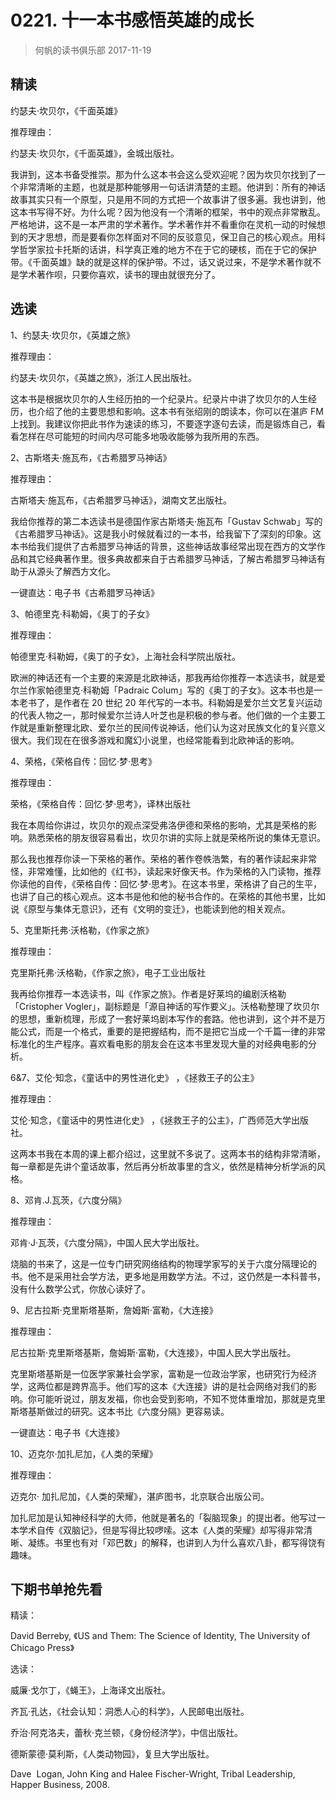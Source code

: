 # 0221. 十一本书感悟英雄的成长
> 何帆的读书俱乐部
2017-11-19

## 精读
约瑟夫·坎贝尔，《千面英雄》

推荐理由：

约瑟夫·坎贝尔，《千面英雄》，金城出版社。

我讲到，这本书备受推崇。那为什么这本书会这么受欢迎呢？因为坎贝尔找到了一个非常清晰的主题，也就是那种能够用一句话讲清楚的主题。他讲到：所有的神话故事其实只有一个原型，只是用不同的方式把一个故事讲了很多遍。我也讲到，他这本书写得不好。为什么呢？因为他没有一个清晰的框架，书中的观点非常散乱。严格地讲，这不是一本严肃的学术著作。学术著作并不看重你在灵机一动的时候想到的天才思想，而是要看你怎样面对不同的反驳意见，保卫自己的核心观点。用科学哲学家拉卡托斯的话讲，科学真正难的地方不在于它的硬核，而在于它的保护带。《千面英雄》缺的就是这样的保护带。不过，话又说过来，不是学术著作就不是学术著作呗，只要你喜欢，读书的理由就很充分了。

## 选读
1、约瑟夫·坎贝尔，《英雄之旅》

推荐理由：

约瑟夫·坎贝尔，《英雄之旅》，浙江人民出版社。

这本书是根据坎贝尔的人生经历拍的一个纪录片。纪录片中讲了坎贝尔的人生经历，也介绍了他的主要思想和影响。这本书有张绍刚的朗读本，你可以在湛庐 FM 上找到。我建议你把此书作为速读的练习，不要逐字逐句去读，而是锻炼自己，看看怎样在尽可能短的时间内尽可能多地吸收能够为我所用的东西。

2、古斯塔夫·施瓦布，《古希腊罗马神话》

推荐理由：

古斯塔夫·施瓦布，《古希腊罗马神话》，湖南文艺出版社。

我给你推荐的第二本选读书是德国作家古斯塔夫·施瓦布「Gustav Schwab」写的《古希腊罗马神话》。这是我小时候就看过的一本书，给我留下了深刻的印象。这本书给我们提供了古希腊罗马神话的背景，这些神话故事经常出现在西方的文学作品和其它经典著作里。很多典故都来自于古希腊罗马神话，了解古希腊罗马神话有助于从源头了解西方文化。

一键直达：电子书《古希腊罗马神话》

3、帕德里克·科勒姆，《奥丁的子女》

推荐理由：

帕德里克·科勒姆，《奥丁的子女》，上海社会科学院出版社。

欧洲的神话还有一个主要的来源是北欧神话，那我再给你推荐一本选读书，就是爱尔兰作家帕德里克·科勒姆「Padraic Colum」写的《奥丁的子女》。这本书也是一本老书了，是作者在 20 世纪 20 年代写的一本书。科勒姆是爱尔兰文艺复兴运动的代表人物之一，那时候爱尔兰诗人叶芝也是积极的参与者。他们做的一个主要工作就是重新整理北欧、爱尔兰的民间传说神话，他们认为这对民族文化的复兴意义很大。我们现在在很多游戏和魔幻小说里，也经常能看到北欧神话的影响。

4、荣格，《荣格自传：回忆·梦·思考》

推荐理由：

荣格，《荣格自传：回忆·梦·思考》，译林出版社

我在本周给你讲过，坎贝尔的观点深受弗洛伊德和荣格的影响，尤其是荣格的影响。熟悉荣格的朋友很容易看出，坎贝尔讲的实际上就是荣格所说的集体无意识。

那么我也推荐你读一下荣格的著作。荣格的著作卷帙浩繁，有的著作读起来非常怪，非常难懂，比如他的《红书》，读起来好像天书。作为荣格的入门读物，推荐你读他的自传，《荣格自传：回忆·梦·思考》。在这本书里，荣格讲了自己的生平，也讲了自己的核心观点。这本书是他和他的秘书合作的。在荣格的其他书里，比如说《原型与集体无意识》，还有《文明的变迁》，也能读到他的相关观点。

5、克里斯托弗·沃格勒，《作家之旅》

推荐理由：

克里斯托弗·沃格勒，《作家之旅》，电子工业出版社

我再给你推荐一本选读书，叫《作家之旅》。作者是好莱坞的编剧沃格勒「Cristopher Vogler」，副标题是「源自神话的写作要义」。沃格勒整理了坎贝尔的思想，重新梳理，形成了一套好莱坞剧本写作的套路。他也讲到，这个并不是万能公式，而是一个格式，重要的是把握结构，而不是把它当成一个千篇一律的非常标准化的生产程序。喜欢看电影的朋友会在这本书里发现大量的对经典电影的分析。

6&7、艾伦·知念，《童话中的男性进化史》 ，《拯救王子的公主》

推荐理由：

艾伦·知念，《童话中的男性进化史》 ，《拯救王子的公主》，广西师范大学出版社。

这两本书我在本周的课上都介绍过，这里就不多说了。这两本书的结构非常清晰，每一章都是先讲个童话故事，然后再分析故事里的含义，依然是精神分析学派的风格。

8、邓肯.J.瓦茨，《六度分隔》

推荐理由：

邓肯·J·瓦茨，《六度分隔》，中国人民大学出版社。

烧脑的书来了，这是一位专门研究网络结构的物理学家写的关于六度分隔理论的书。他不是采用社会学方法，更多地是用数学方法。不过，这仍然是一本科普书，没有什么数学公式，你放心读好了。

9、尼古拉斯·克里斯塔基斯，詹姆斯·富勒，《大连接》

推荐理由：

尼古拉斯·克里斯塔基斯，詹姆斯·富勒，《大连接》，中国人民大学出版社。

克里斯塔基斯是一位医学家兼社会学家，富勒是一位政治学家，也研究行为经济学，这两位都是跨界高手。他们写的这本《大连接》讲的是社会网络对我们的影响。你可能听说过，朋友发福，你也会受到影响，不知不觉体重增加，那就是克里斯塔基斯做过的研究。这本书比《六度分隔》更容易读。

一键直达：电子书《大连接》

10、迈克尔·加扎尼加，《人类的荣耀》

推荐理由：

迈克尔· 加扎尼加，《人类的荣耀》，湛庐图书，北京联合出版公司。

加扎尼加是认知神经科学的大师，他就是著名的「裂脑现象」的提出者。他写过一本学术自传《双脑记》，但是写得比较啰嗦。这本《人类的荣耀》却写得非常清晰、凝练。书里也有对「邓巴数」的解释，也讲到人为什么喜欢八卦，都写得饶有趣味。

## 下期书单抢先看
精读：

David Berreby, 《US and Them: The Science of Identity, The University of Chicago Press》

选读：

威廉·戈尔丁，《蝇王》，上海译文出版社。

齐瓦·孔达，《社会认知：洞悉人心的科学》，人民邮电出版社。

乔治·阿克洛夫，蕾秋·克兰顿，《身份经济学》，中信出版社。

德斯蒙德·莫利斯，《人类动物园》，复旦大学出版社。

Dave  Logan, John King and Halee Fischer-Wright, Tribal Leadership, Happer Business, 2008.

